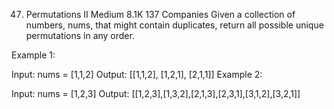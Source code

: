 47. Permutations II
    Medium
    8.1K
    137
    Companies
    Given a collection of numbers, nums, that might contain duplicates, return all possible unique permutations in any order.



Example 1:

Input: nums = [1,1,2]
Output:
[[1,1,2],
[1,2,1],
[2,1,1]]
Example 2:

Input: nums = [1,2,3]
Output: [[1,2,3],[1,3,2],[2,1,3],[2,3,1],[3,1,2],[3,2,1]]